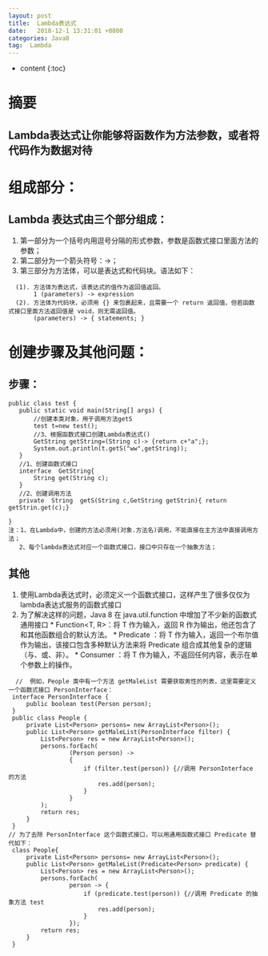 ```yaml
---
layout: post
title:  Lambda表达式
date:   2018-12-1 13:31:01 +0800
categories: Java8
tag:  Lambda
---
```


* content
{:toc}

#  摘要
## Lambda表达式让你能够将函数作为方法参数，或者将代码作为数据对待
#  组成部分：
## Lambda 表达式由三个部分组成：
  1. 第一部分为一个括号内用逗号分隔的形式参数，参数是函数式接口里面方法的参数；
  2. 第二部分为一个箭头符号：->；
  3. 第三部分为方法体，可以是表达式和代码块。语法如下：
  ```
    (1). 方法体为表达式，该表达式的值作为返回值返回。
         1 (parameters) -> expression
    (2). 方法体为代码块，必须用 {} 来包裹起来，且需要一个 return 返回值，但若函数式接口里面方法返回值是 void，则无需返回值。
         (parameters) -> { statements; }
  ```
# 创建步骤及其他问题：
## 步骤：
 ```
 public class test {
    public static void main(String[] args) {
        //创建本类对象，用于调用方法getS
        test t=new test();
        //3、根据函数式接口创建Lambda表达式()
        GetString getString=(String c)-> {return c+"a";};
        System.out.println(t.getS("ww",getString));
    }
    //1、创建函数式接口
    interface  GetString{
        String get(String c);
    }
    //2、创建调用方法
    private  String  getS(String c,GetString getStrin){ return  getStrin.get(c);}

}
注：1、在Lambda中，创建的方法必须用(对象.方法名)调用，不能直接在主方法中直接调用方法；
    2、每个lambda表达式对应一个函数式接口，接口中只存在一个抽象方法；
 ```
## 其他
   1. 使用Lambda表达式时，必须定义一个函数式接口，这样产生了很多仅仅为lambda表达式服务的函数式接口
   2. 为了解决这样的问题，Java 8 在 java.util.function 中增加了不少新的函数式通用接口
     *  Function<T, R>：将 T 作为输入，返回 R 作为输出，他还包含了和其他函数组合的默认方法。
     *  Predicate<T> ：将 T 作为输入，返回一个布尔值作为输出，该接口包含多种默认方法来将 Predicate 组合成其他复杂的逻辑（与、或、非）。
     *  Consumer<T> ：将 T 作为输入，不返回任何内容，表示在单个参数上的操作。
   ```
     //  例如，People 类中有一个方法 getMaleList 需要获取男性的列表，这里需要定义一个函数式接口 PersonInterface：
    interface PersonInterface {
        public boolean test(Person person);
    }
    public class People {
        private List<Person> persons= new ArrayList<Person>();
        public List<Person> getMaleList(PersonInterface filter) {
            List<Person> res = new ArrayList<Person>();
            persons.forEach(
                    (Person person) ->
                    {
                        if (filter.test(person)) {//调用 PersonInterface 的方法
                            res.add(person);
                        }
                    }
            );
            return res;
        }
    }
   // 为了去除 PersonInterface 这个函数式接口，可以用通用函数式接口 Predicate 替代如下：
    class People{
        private List<Person> persons= new ArrayList<Person>();
        public List<Person> getMaleList(Predicate<Person> predicate) {
            List<Person> res = new ArrayList<Person>();
            persons.forEach(
                    person -> {
                        if (predicate.test(person)) {//调用 Predicate 的抽象方法 test
                            res.add(person);
                        }
                    });
            return res;
        }
    } 
   ```
   
   
   
   
   
   
